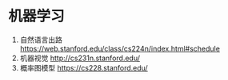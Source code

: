 # 机器学习

1. 自然语言出路 https://web.stanford.edu/class/cs224n/index.html#schedule
2. 机器视觉 http://cs231n.stanford.edu/
3. 概率图模型 https://cs228.stanford.edu/





# 